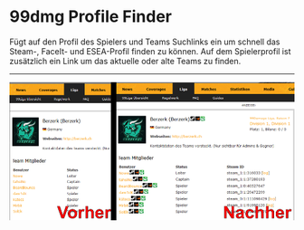 # 99dmg Profile Finder
Fügt auf den Profil des Spielers und Teams Suchlinks ein um schnell das Steam-, FaceIt- und ESEA-Profil finden zu können.
Auf dem Spielerprofil ist zusätzlich ein Link um das aktuelle oder alte Teams zu finden.

---

<img src="https://raw.githubusercontent.com/leftyms/99dmgprofilefinder/v1.0.1/doc/img/99dmg_vergleich.png"/>
